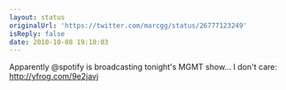 ```yaml
---
layout: status
originalUrl: 'https://twitter.com/marcgg/status/26777123249'
isReply: false
date: 2010-10-08 19:10:03
---
```


Apparently @spotify is broadcasting tonight's MGMT show... I don't care:   http://yfrog.com/9e2javj
